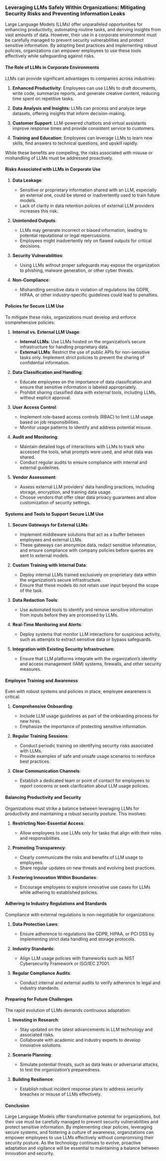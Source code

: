 ### Leveraging LLMs Safely Within Organizations: Mitigating Security Risks and Preventing Information Leaks

Large Language Models (LLMs) offer unparalleled opportunities for enhancing productivity, automating routine tasks, and deriving insights from vast amounts of data. However, their use in a corporate environment must be carefully managed to prevent security vulnerabilities and protect sensitive information. By adopting best practices and implementing robust policies, organizations can empower employees to use these tools effectively while safeguarding against risks.

#### The Role of LLMs in Corporate Environments

LLMs can provide significant advantages to companies across industries:

1. **Enhanced Productivity**:
   Employees can use LLMs to draft documents, write code, summarize reports, and generate creative content, reducing time spent on repetitive tasks.

2. **Data Analysis and Insights**:
   LLMs can process and analyze large datasets, offering insights that inform decision-making.

3. **Customer Support**:
   LLM-powered chatbots and virtual assistants improve response times and provide consistent service to customers.

4. **Training and Education**:
   Employees can leverage LLMs to learn new skills, find answers to technical questions, and upskill rapidly.

While these benefits are compelling, the risks associated with misuse or mishandling of LLMs must be addressed proactively.

#### Risks Associated with LLMs in Corporate Use

1. **Data Leakage**:
   - Sensitive or proprietary information shared with an LLM, especially an external one, could be stored or inadvertently used to train future models.
   - Lack of clarity in data retention policies of external LLM providers increases this risk.

2. **Unintended Outputs**:
   - LLMs may generate incorrect or biased information, leading to potential reputational or legal repercussions.
   - Employees might inadvertently rely on flawed outputs for critical decisions.

3. **Security Vulnerabilities**:
   - Using LLMs without proper safeguards may expose the organization to phishing, malware generation, or other cyber threats.

4. **Non-Compliance**:
   - Mishandling sensitive data in violation of regulations like GDPR, HIPAA, or other industry-specific guidelines could lead to penalties.

#### Policies for Secure LLM Use

To mitigate these risks, organizations must develop and enforce comprehensive policies:

1. **Internal vs. External LLM Usage**:
   - **Internal LLMs**: Use LLMs hosted on the organization’s secure infrastructure for handling proprietary data.
   - **External LLMs**: Restrict the use of public APIs for non-sensitive tasks only. Implement strict policies to prevent the sharing of confidential information.

2. **Data Classification and Handling**:
   - Educate employees on the importance of data classification and ensure that sensitive information is labeled appropriately.
   - Prohibit sharing classified data with external tools, including LLMs, without explicit approval.

3. **User Access Control**:
   - Implement role-based access controls (RBAC) to limit LLM usage based on job responsibilities.
   - Monitor usage patterns to identify and address potential misuse.

4. **Audit and Monitoring**:
   - Maintain detailed logs of interactions with LLMs to track who accessed the tools, what prompts were used, and what data was shared.
   - Conduct regular audits to ensure compliance with internal and external guidelines.

5. **Vendor Assessment**:
   - Assess external LLM providers’ data handling practices, including storage, encryption, and training data usage.
   - Choose vendors that offer clear data privacy guarantees and allow customization of security settings.

#### Systems and Tools to Support Secure LLM Use

1. **Secure Gateways for External LLMs**:
   - Implement middleware solutions that act as a buffer between employees and external LLMs.
   - These gateways can anonymize data, redact sensitive information, and ensure compliance with company policies before queries are sent to external models.

2. **Custom Training with Internal Data**:
   - Deploy internal LLMs trained exclusively on proprietary data within the organization’s secure infrastructure.
   - Ensure that these models do not retain user input beyond the scope of the task.

3. **Data Redaction Tools**:
   - Use automated tools to identify and remove sensitive information from inputs before they are processed by LLMs.

4. **Real-Time Monitoring and Alerts**:
   - Deploy systems that monitor LLM interactions for suspicious activity, such as attempts to extract sensitive data or bypass safeguards.

5. **Integration with Existing Security Infrastructure**:
   - Ensure that LLM platforms integrate with the organization’s identity and access management (IAM) systems, firewalls, and other security measures.

#### Employee Training and Awareness

Even with robust systems and policies in place, employee awareness is critical:

1. **Comprehensive Onboarding**:
   - Include LLM usage guidelines as part of the onboarding process for new hires.
   - Emphasize the importance of protecting sensitive information.

2. **Regular Training Sessions**:
   - Conduct periodic training on identifying security risks associated with LLMs.
   - Provide examples of safe and unsafe usage scenarios to reinforce best practices.

3. **Clear Communication Channels**:
   - Establish a dedicated team or point of contact for employees to report concerns or seek clarification about LLM usage policies.

#### Balancing Productivity and Security

Organizations must strike a balance between leveraging LLMs for productivity and maintaining a robust security posture. This involves:

1. **Restricting Non-Essential Access**:
   - Allow employees to use LLMs only for tasks that align with their roles and responsibilities.

2. **Promoting Transparency**:
   - Clearly communicate the risks and benefits of LLM usage to employees.
   - Share regular updates on new threats and evolving best practices.

3. **Fostering Innovation Within Boundaries**:
   - Encourage employees to explore innovative use cases for LLMs while adhering to established policies.

#### Adhering to Industry Regulations and Standards

Compliance with external regulations is non-negotiable for organizations:

1. **Data Protection Laws**:
   - Ensure adherence to regulations like GDPR, HIPAA, or PCI DSS by implementing strict data handling and storage protocols.

2. **Industry Standards**:
   - Align LLM usage policies with frameworks such as NIST Cybersecurity Framework or ISO/IEC 27001.

3. **Regular Compliance Audits**:
   - Conduct internal and external audits to verify adherence to legal and industry standards.

#### Preparing for Future Challenges

The rapid evolution of LLMs demands continuous adaptation:

1. **Investing in Research**:
   - Stay updated on the latest advancements in LLM technology and associated risks.
   - Collaborate with academic and industry experts to develop innovative solutions.

2. **Scenario Planning**:
   - Simulate potential threats, such as data leaks or adversarial attacks, to test the organization’s preparedness.

3. **Building Resilience**:
   - Establish robust incident response plans to address security breaches or misuse of LLMs effectively.

#### Conclusion

Large Language Models offer transformative potential for organizations, but their use must be carefully managed to prevent security vulnerabilities and protect sensitive information. By implementing clear policies, leveraging secure systems, and fostering a culture of awareness, organizations can empower employees to use LLMs effectively without compromising their security posture. As the technology continues to evolve, proactive adaptation and vigilance will be essential to maintaining a balance between innovation and security.

